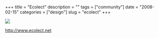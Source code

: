 +++
title = "Ecolect"
description = ""
tags = ["community"]
date = "2008-02-15"
categories = ["design"]
slug = "ecolect"
+++


 

  <div id="screens-thumbs" class="clearfix">
    <div class="txt-center" id="design-submission"><a href="http://www.ecolect.net/"><img id='bluga-thumbnail-934' class='bluga-thumbnail large' src='/media/bluga/
wt47f279e183a6e_0.jpg'/></a></div>  
  </div>   
<p><a href="http://www.ecolect.net/">http://www.ecolect.net</a></p>





